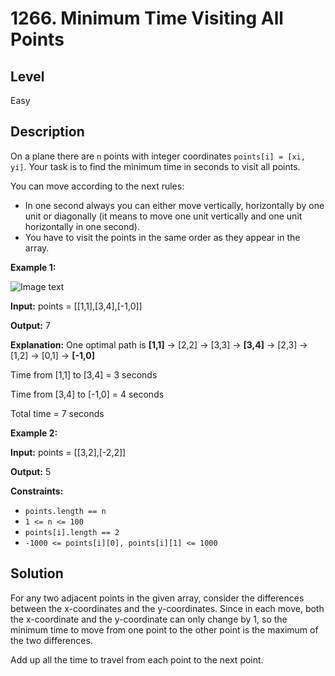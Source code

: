# 1266. Minimum Time Visiting All Points
## Level
Easy

## Description
On a plane there are `n` points with integer coordinates `points[i] = [xi, yi]`. Your task is to find the minimum time in seconds to visit all points.

You can move according to the next rules:

* In one second always you can either move vertically, horizontally by one unit or diagonally (it means to move one unit vertically and one unit horizontally in one second).
* You have to visit the points in the same order as they appear in the array.

**Example 1:**

![Image text](https://assets.leetcode.com/uploads/2019/11/14/1626_example_1.PNG)

**Input:** points = [[1,1],[3,4],[-1,0]]

**Output:** 7

**Explanation:** One optimal path is **[1,1]** -> [2,2] -> [3,3] -> **[3,4]** -> [2,3] -> [1,2] -> [0,1] -> **[-1,0]**

Time from [1,1] to [3,4] = 3 seconds 

Time from [3,4] to [-1,0] = 4 seconds

Total time = 7 seconds

**Example 2:**

**Input:** points = [[3,2],[-2,2]]

**Output:** 5

**Constraints:**

* `points.length == n`
* `1 <= n <= 100`
* `points[i].length == 2`
* `-1000 <= points[i][0], points[i][1] <= 1000`

## Solution
For any two adjacent points in the given array, consider the differences between the x-coordinates and the y-coordinates. Since in each move, both the x-coordinate and the y-coordinate can only change by 1, so the minimum time to move from one point to the other point is the maximum of the two differences.

Add up all the time to travel from each point to the next point.

